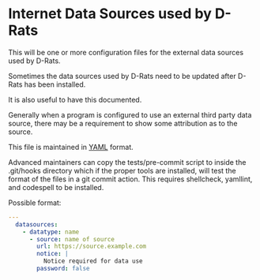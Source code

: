 # Internet Data Sources used by D-Rats

This will be one or more configuration files for the
external data sources used by D-Rats.

Sometimes the data sources used by D-Rats need to be updated
after D-Rats has been installed.

It is also useful to have this documented.

Generally when a program is configured to use an external
third party data source, there may be a requirement to show
some attribution as to the source.

This file is maintained in [YAML](https://yaml.org/spec/) format.

Advanced maintainers can copy the tests/pre-commit script to inside the
.git/hooks directory which if the proper tools are installed, will test
the format of the files in a git commit action.  This requires shellcheck,
yamllint, and codespell to be installed.

Possible format:

```yaml
---
  datasources:
    - datatype: name
      - source: name of source
        url: https://source.example.com
        notice: |
          Notice required for data use
        password: false
```
